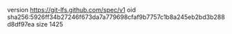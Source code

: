 version https://git-lfs.github.com/spec/v1
oid sha256:5926ff34b27246f673da7a779698cfaf9b7757c1b8a245eb2bd3b288d8df97ea
size 1425
